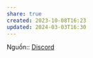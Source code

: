 ```yaml
---
share: true
created: 2023-10-08T16:23
updated: 2024-03-03T16:30
---
```


Nguồn:: [Discord](https://discord.com/channels/686053708261228577/1092880274850848859/1160365968611082361)